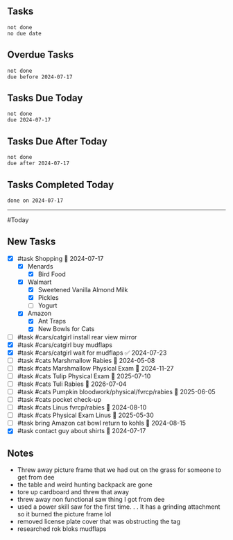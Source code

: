 ## Tasks
```tasks
not done
no due date
```
## Overdue Tasks
``` tasks
not done
due before 2024-07-17
```
## Tasks Due Today
```tasks
not done
due 2024-07-17
```
## Tasks Due After Today
```tasks
not done
due after 2024-07-17
```
## Tasks Completed Today
```tasks
done on 2024-07-17
```
---
#Today

## New Tasks
- [x] #task Shopping 📅 2024-07-17
	- [x] Menards
		- [x] Bird Food
	- [x] Walmart
		- [x] Sweetened Vanilla Almond Milk
		- [x] Pickles
		- [ ] Yogurt
	- [x] Amazon
		- [x] Ant Traps
		- [x] New Bowls for Cats
- [ ] #task #cars/catgirl install rear view mirror 
- [x] #task #cars/catgirl buy mudflaps
- [x] #task #cars/catgirl wait for mudflaps ✅ 2024-07-23
- [ ] #task #cats Marshmallow Rabies 📅 2024-05-08
- [ ] #task #cats Marshmallow Physical Exam 📅 2024-11-27
- [ ] #task #cats Tulip Physical Exam 📅 2025-07-10
- [ ] #task #cats Tuli Rabies 📅 2026-07-04
- [ ] #task #cats Pumpkin bloodwork/physical/fvrcp/rabies 📅 2025-06-05
- [ ] #task #cats pocket check-up
- [ ] #task #cats Linus fvrcp/rabies 📅 2024-08-10
- [ ] #task #cats Physical Exam Linus 📅 2025-05-30
- [ ] #task bring Amazon cat bowl return to kohls 📅 2024-08-15
- [x] #task contact guy about shirts 📅 2024-07-17
## Notes
- Threw away picture frame that we had out on the grass for someone to get from dee
- the table and weird hunting backpack are gone 
- tore up cardboard and threw that away
- threw away non functional saw thing I got from dee
- used a power skill saw for the first time. . .  It has a grinding attachment so it burned the picture frame lol
- removed license plate cover that was obstructing the tag
- researched rok bloks mudflaps


